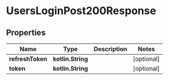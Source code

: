 
# UsersLoginPost200Response

## Properties
Name | Type | Description | Notes
------------ | ------------- | ------------- | -------------
**refreshToken** | **kotlin.String** |  |  [optional]
**token** | **kotlin.String** |  |  [optional]



